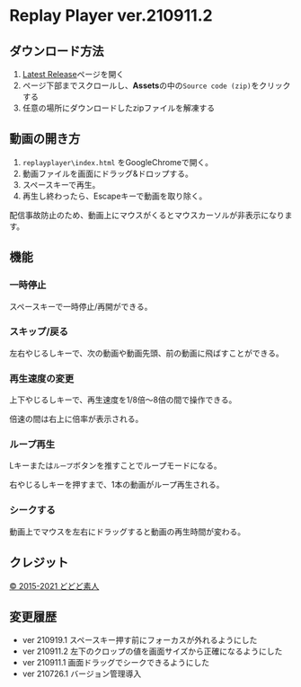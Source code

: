 # Replay Player ver.210911.2

## ダウンロード方法

1. [Latest Release](https://github.com/dododoshirouto/replayplayer/releases/latest)ページを開く
1. ページ下部までスクロールし、**Assets**の中の`Source code (zip)`をクリックする
1. 任意の場所にダウンロードしたzipファイルを解凍する

## 動画の開き方

1. `replayplayer\index.html` をGoogleChromeで開く。
1. 動画ファイルを画面にドラッグ&ドロップする。
1. スペースキーで再生。
1. 再生し終わったら、Escapeキーで動画を取り除く。

配信事故防止のため、動画上にマウスがくるとマウスカーソルが非表示になります。

## 機能

### 一時停止

スペースキーで一時停止/再開ができる。

### スキップ/戻る

左右やじるしキーで、次の動画や動画先頭、前の動画に飛ばすことができる。

### 再生速度の変更

上下やじるしキーで、再生速度を1/8倍～8倍の間で操作できる。

倍速の間は右上に倍率が表示される。

### ループ再生

Lキーまたは`ループ`ボタンを推すことでループモードになる。

右やじるしキーを押すまで、1本の動画がループ再生される。

### シークする

動画上でマウスを左右にドラッグすると動画の再生時間が変わる。

## クレジット

[© 2015-2021 どどど素人](https://www.twitter.com/super_amateur_c)

## 変更履歴

- ver 210919.1 スペースキー押す前にフォーカスが外れるようにした
- ver 210911.2 左下のクロップの値を画面サイズから正確になるようにした
- ver 210911.1 画面ドラッグでシークできるようにした
- ver 210726.1 バージョン管理導入
